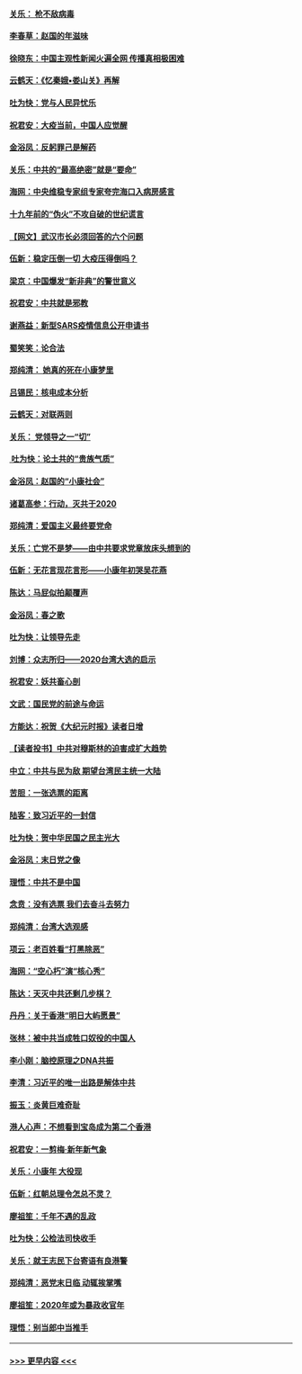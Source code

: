 #### [关乐： 枪不敌病毒](../pages/nsc993/n11826746.md?t=01281522) 
#### [李春草：赵国的年滋味](../pages/nsc993/n11826321.md?t=01281522) 
#### [徐晓东：中国主观性新闻火遍全网 传播真相极困难](../pages/nsc993/n11826508.md?t=01281522) 
#### [云鹤天：《忆秦娥▪娄山关》再解](../pages/nsc993/n11824682.md?t=01281522) 
#### [吐为快：党与人民异忧乐](../pages/nsc993/n11824660.md?t=01281522) 
#### [祝君安：大疫当前，中国人应觉醒](../pages/nsc993/n11821946.md?t=01281522) 
#### [金浴凤：反躬罪己是解药](../pages/nsc993/n11820280.md?t=01281522) 
#### [关乐：中共的“最高绝密”就是“要命”](../pages/nsc993/n11816946.md?t=01281522) 
#### [海网：中央维稳专家组专家夸完海口入病房感言](../pages/nsc993/n11815138.md?t=01281522) 
#### [十九年前的“伪火”不攻自破的世纪谎言](../pages/nsc993/n11813238.md?t=01281522) 
#### [【网文】武汉市长必须回答的六个问题](../pages/nsc993/n11813848.md?t=01281522) 
#### [伍新：稳定压倒一切 大疫压得倒吗？](../pages/nsc993/n11812634.md?t=01281522) 
#### [梁京：中国爆发“新非典”的警世意义](../pages/nsc993/n11812554.md?t=01281522) 
#### [祝君安：中共就是邪教](../pages/nsc993/n11812431.md?t=01281522) 
#### [谢燕益：新型SARS疫情信息公开申请书](../pages/nsc993/n11808840.md?t=01281522) 
#### [蜀笑笑：论合法](../pages/nsc993/n11808064.md?t=01281522) 
#### [郑纯清： 她真的死在小康梦里](../pages/nsc993/n11806623.md?t=01281522) 
#### [吕锡民：核电成本分析](../pages/nsc993/n11806284.md?t=01281522) 
#### [云鹤天：对联两则](../pages/nsc993/n11805957.md?t=01281522) 
#### [关乐： 党领导之一“切”](../pages/nsc993/n11804505.md?t=01281522) 
#### [ 吐为快：论土共的“贵族气质”](../pages/nsc993/n11804490.md?t=01281522) 
#### [金浴凤：赵国的“小康社会”](../pages/nsc993/n11804452.md?t=01281522) 
#### [诸葛高参：行动，灭共于2020](../pages/nsc993/n11804120.md?t=01281522) 
#### [郑纯清：爱国主义最终要党命](../pages/nsc993/n11802197.md?t=01281522) 
#### [关乐：亡党不是梦——由中共要求党章放床头想到的](../pages/nsc993/n11802156.md?t=01281522) 
#### [伍新：无花言现花言形——小康年初哭吴花燕](../pages/nsc993/n11800044.md?t=01281522) 
#### [陈达：马屁似拍颠覆声](../pages/nsc993/n11800010.md?t=01281522) 
#### [金浴凤：春之歌](../pages/nsc993/n11797687.md?t=01281522) 
#### [吐为快：让领导先走](../pages/nsc993/n11797512.md?t=01281522) 
#### [刘博：众志所归——2020台湾大选的启示](../pages/nsc993/n11796878.md?t=01281522) 
#### [祝君安：妖共畜心剖](../pages/nsc993/n11794273.md?t=01281522) 
#### [文武：国民党的前途与命运](../pages/nsc993/n11794198.md?t=01281522) 
#### [方能达：祝贺《大纪元时报》读者日增](../pages/nsc993/n11793807.md?t=01281522) 
#### [【读者投书】中共对穆斯林的迫害成扩大趋势](../pages/nsc993/n11791371.md?t=01281522) 
#### [中立：中共与民为敌 期望台湾民主统一大陆](../pages/nsc993/n11790392.md?t=01281522) 
#### [苦胆：一张选票的距离](../pages/nsc993/n11788914.md?t=01281522) 
#### [陆客：致习近平的一封信](../pages/nsc993/n11788867.md?t=01281522) 
#### [吐为快：贺中华民国之民主光大](../pages/nsc993/n11788618.md?t=01281522) 
#### [金浴凤：末日党之像](../pages/nsc993/n11787475.md?t=01281522) 
#### [理悟：中共不是中国](../pages/nsc993/n11787463.md?t=01281522) 
#### [念贲：没有选票  我们去奋斗去努力](../pages/nsc993/n11787398.md?t=01281522) 
#### [郑纯清：台湾大选观感](../pages/nsc993/n11786210.md?t=01281522) 
#### [项云：老百姓看“打黑除恶”](../pages/nsc993/n11785398.md?t=01281522) 
#### [海网：“空心朽”演“核心秀”](../pages/nsc993/n11783874.md?t=01281522) 
#### [陈达：天灭中共还剩几步棋？](../pages/nsc993/n11783719.md?t=01281522) 
#### [丹丹：关于香港“明日大屿愿景”](../pages/nsc993/n11783273.md?t=01281522) 
#### [张林：被中共当成牲口奴役的中国人](../pages/nsc993/n11782397.md?t=01281522) 
#### [李小刚：脑控原理之DNA共振](../pages/nsc993/n11780962.md?t=01281522) 
#### [李清：习近平的唯一出路是解体中共](../pages/nsc993/n11780866.md?t=01281522) 
#### [振玉：炎黄巨难奇耻](../pages/nsc993/n11779632.md?t=01281522) 
#### [港人心声：不想看到宝岛成为第二个香港](../pages/nsc993/n11778817.md?t=01281522) 
#### [祝君安：一剪梅‧新年新气象](../pages/nsc993/n11776340.md?t=01281522) 
#### [关乐：小康年 大役现](../pages/nsc993/n11774213.md?t=01281522) 
#### [伍新：红朝总理令怎总不灵？](../pages/nsc993/n11770813.md?t=01281522) 
#### [廖祖笙：千年不遇的乱政](../pages/nsc993/n11770373.md?t=01281522) 
#### [吐为快：公检法司快收手](../pages/nsc993/n11770359.md?t=01281522) 
#### [关乐：就王志民下台寄语有良港警](../pages/nsc993/n11769903.md?t=01281522) 
#### [郑纯清：恶党末日临 动辄挨掌嘴](../pages/nsc993/n11769356.md?t=01281522) 
#### [廖祖笙：2020年或为暴政收官年](../pages/nsc993/n11768216.md?t=01281522) 
#### [理悟：别当郎中当推手](../pages/nsc993/n11768243.md?t=01281522) 

----
#### [ >>> 更早内容 <<< ](../indexes/nsc993-earlier.md)
